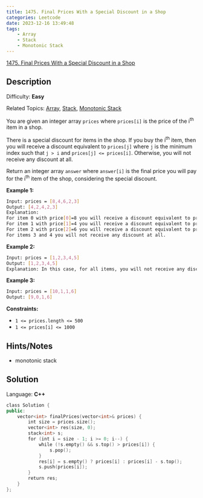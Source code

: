 ```yaml
---
title: 1475. Final Prices With a Special Discount in a Shop
categories: Leetcode
date: 2023-12-16 13:49:48
tags:
    - Array
    - Stack
    - Monotonic Stack
---
```


[1475\. Final Prices With a Special Discount in a Shop](https://leetcode.com/problems/final-prices-with-a-special-discount-in-a-shop/)

## Description

Difficulty: **Easy**

Related Topics: [Array](https://leetcode.com/tag/https://leetcode.com/tag/array//), [Stack](https://leetcode.com/tag/https://leetcode.com/tag/stack//), [Monotonic Stack](https://leetcode.com/tag/https://leetcode.com/tag/monotonic-stack//)

You are given an integer array `prices` where `prices[i]` is the price of the i<sup>th</sup> item in a shop.

There is a special discount for items in the shop. If you buy the i<sup>th</sup> item, then you will receive a discount equivalent to `prices[j]` where `j` is the minimum index such that `j > i` and `prices[j] <= prices[i]`. Otherwise, you will not receive any discount at all.

Return an integer array `answer` where `answer[i]` is the final price you will pay for the i<sup>th</sup> item of the shop, considering the special discount.

**Example 1:**

```bash
Input: prices = [8,4,6,2,3]
Output: [4,2,4,2,3]
Explanation:
For item 0 with price[0]=8 you will receive a discount equivalent to prices[1]=4, therefore, the final price you will pay is 8 - 4 = 4.
For item 1 with price[1]=4 you will receive a discount equivalent to prices[3]=2, therefore, the final price you will pay is 4 - 2 = 2.
For item 2 with price[2]=6 you will receive a discount equivalent to prices[3]=2, therefore, the final price you will pay is 6 - 2 = 4.
For items 3 and 4 you will not receive any discount at all.
```

**Example 2:**

```bash
Input: prices = [1,2,3,4,5]
Output: [1,2,3,4,5]
Explanation: In this case, for all items, you will not receive any discount at all.
```

**Example 3:**

```bash
Input: prices = [10,1,1,6]
Output: [9,0,1,6]
```

**Constraints:**

* `1 <= prices.length <= 500`
* `1 <= prices[i] <= 1000`

## Hints/Notes

* monotonic stack

## Solution

Language: **C++**

```C++
class Solution {
public:
    vector<int> finalPrices(vector<int>& prices) {
        int size = prices.size();
        vector<int> res(size, 0);
        stack<int> s;
        for (int i = size - 1; i >= 0; i--) {
            while (!s.empty() && s.top() > prices[i]) {
                s.pop();
            }
            res[i] = s.empty() ? prices[i] : prices[i] - s.top();
            s.push(prices[i]);
        }
        return res;
    }
};
```
